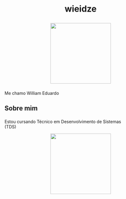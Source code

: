 <h1 align="center">wieidze</h1>
<div align="center">
<h2 align="left"></h2>

###

<div align="left">
</div>

###

<div align="center">
  <img height="200" src="https://media0.giphy.com/media/v1.Y2lkPTc5MGI3NjExeDlpMmt3MWdhdm9mdWM1dHZka2F2NzExMWRucGV4MXN1eGdkOTdtayZlcD12MV9pbnRlcm5hbF9naWZfYnlfaWQmY3Q9Zw/bi6RQ5x3tqoSI/giphy.gif"  />
</div>

###
</div>

###
###

<p align="left">Me chamo William Eduardo</p>

###

<h2 align="left">Sobre mim</h2>

###

<p align="left">Estou cursando Técnico em Desenvolvimento de Sistemas <br>(TDS)</p>
<div align="center">
  <img height="200" src="https://media4.giphy.com/media/v1.Y2lkPTc5MGI3NjExZHNjbTUyN2htOHNkZjhxejd1cmdia2J1OTRtbzFuYjI4b2w2a3c4YiZlcD12MV9pbnRlcm5hbF9naWZfYnlfaWQmY3Q9Zw/3ohs4dsdIExLHeiPFm/giphy.gif"  />
</div>

###
###

<h2 align="left"></h2>
</div>

###
###

<div align="left">
</div>

###

